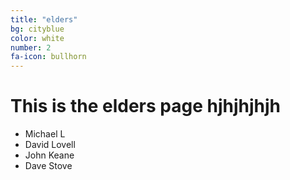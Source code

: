 ```yaml
---
title: "elders"
bg: cityblue
color: white
number: 2
fa-icon: bullhorn
---
```


# This is the elders page hjhjhjhjh

- Michael L
- David Lovell
- John Keane
- Dave Stove
